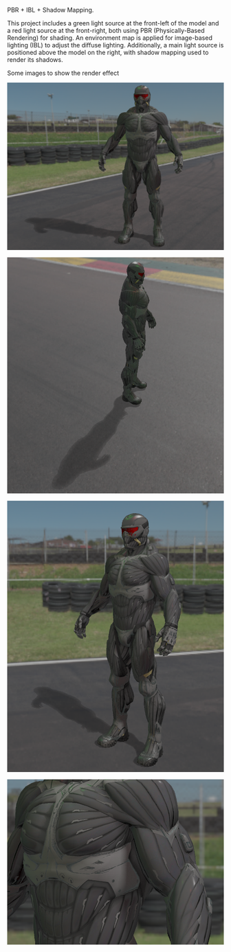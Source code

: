 PBR + IBL + Shadow Mapping.

This project includes a green light source at the front-left of the model and a red light source at the front-right, both using PBR (Physically-Based Rendering) for shading. An environment map is applied for image-based lighting (IBL) to adjust the diffuse lighting. Additionally, a main light source is positioned above the model on the right, with shadow mapping used to render its shadows.

Some images to show the render effect

![front](./screenShots/front.png)

![leftfront](screenShots/leftfront.png)

![rightfront](screenShots/rightfront.png)

![self-shadowing](screenShots/self-shadowing.png)
